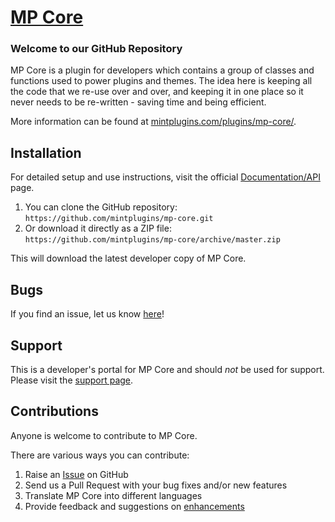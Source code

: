 # [MP Core](https://mintplugins.com/plugins/mp-core/) 

### Welcome to our GitHub Repository

MP Core is a plugin for developers which contains a group of classes and functions used to power plugins and themes. The idea here is keeping all the code that we re-use over and over, and keeping it in one place so it never needs to be re-written - saving time and being efficient.

More information can be found at [mintplugins.com/plugins/mp-core/](https://mintplugins.com/plugins/mp-core/).

## Installation ##

For detailed setup and use instructions, visit the official [Documentation/API](https://mintplugins.com/doc/mp-core-api/) page.

1. You can clone the GitHub repository: `https://github.com/mintplugins/mp-core.git`
2. Or download it directly as a ZIP file: `https://github.com/mintplugins/mp-core/archive/master.zip`

This will download the latest developer copy of MP Core.

## Bugs ##
If you find an issue, let us know [here](https://github.com/mintplugins/mp-core/issues?state=open)!

## Support ##
This is a developer's portal for MP Core and should _not_ be used for support. Please visit the [support page](https://mintplugins.com/support).

## Contributions ##
Anyone is welcome to contribute to MP Core. 

There are various ways you can contribute:

1. Raise an [Issue](https://github.com/mintplugins/mp-core/issues) on GitHub
2. Send us a Pull Request with your bug fixes and/or new features
3. Translate MP Core into different languages
4. Provide feedback and suggestions on [enhancements](https://github.com/mintplugins/mp-core/issues?direction=desc&labels=Enhancement&page=1&sort=created&state=open)
